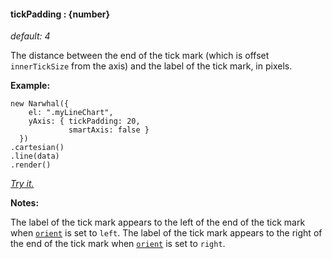 #### **tickPadding** : {number}

*default: 4* 

The distance between the end of the tick mark (which is offset `innerTickSize` from the axis) and the label of the tick mark, in pixels. 

**Example:**

	new Narwhal({
	    el: ".myLineChart",
	    yAxis: { tickPadding: 20,
	    		 smartAxis: false }
	  })
	.cartesian()
	.line(data)
	.render()

*[Try it.](http://jsfiddle.net/forio/Ws4Vm/)*

**Notes:**

The label of the tick mark appears to the left of the end of the tick mark when [`orient`](#config_config.yAxis.orient) is set to `left`. The label of the tick mark appears to the right of the end of the tick mark when [`orient`](#config_config.yAxis.orient) is set to `right`.



